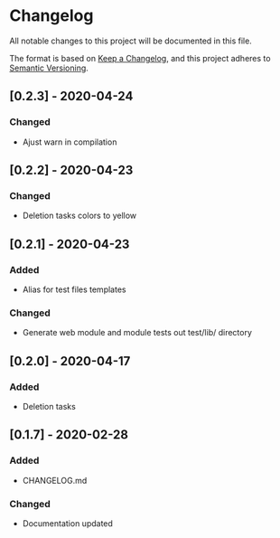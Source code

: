 # Changelog
All notable changes to this project will be documented in this file.

The format is based on [Keep a Changelog](https://keepachangelog.com/en/1.0.0/),
and this project adheres to [Semantic Versioning](https://semver.org/spec/v2.0.0.html).

## [0.2.3] - 2020-04-24
### Changed
- Ajust warn in compilation
## [0.2.2] - 2020-04-23
### Changed
- Deletion tasks colors to yellow
## [0.2.1] - 2020-04-23
### Added
- Alias for test files templates
### Changed
- Generate web module and module tests out test/lib/ directory 
## [0.2.0] - 2020-04-17
### Added
- Deletion tasks 
## [0.1.7] - 2020-02-28
### Added
- CHANGELOG.md 
### Changed
- Documentation updated 










